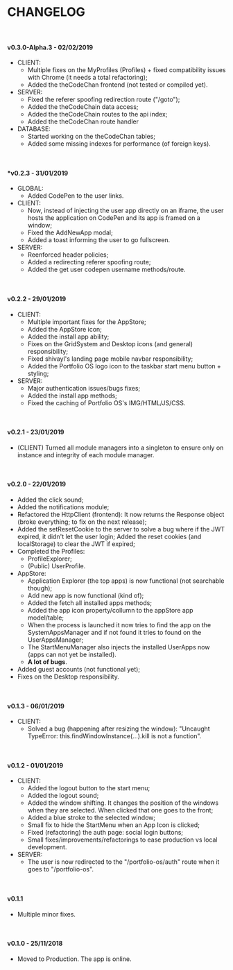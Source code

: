 # CHANGELOG

&nbsp;

#### v0.3.0-Alpha.3 - 02/02/2019
- CLIENT:
  - Multiple fixes on the MyProfiles (Profiles) + fixed compatibility issues with Chrome (it needs a total refactoring);
  - Added the theCodeChan frontend (not tested or compiled yet).
- SERVER:
  - Fixed the referer spoofing redirection route ("/goto");
  - Added the theCodeChain data access;
  - Added the theCodeChain routes to the api index;
  - Added the theCodeChan route handler
- DATABASE:
  - Started working on the theCodeChan tables;
  - Added some missing indexes for performance (of foreign keys).

&nbsp;

#### *v0.2.3 - 31/01/2019
- GLOBAL:
  - Added CodePen to the user links.
- CLIENT:
  - Now, instead of injecting the user app directly on an iframe, the user hosts the application on CodePen and its app is framed on a window;
  - Fixed the AddNewApp modal;
  - Added a toast informing the user to go fullscreen.
- SERVER:
  - Reenforced header policies;
  - Added a redirecting referer spoofing route;
  - Added the get user codepen username methods/route.

&nbsp;

#### v0.2.2 - 29/01/2019
- CLIENT:
  - Multiple important fixes for the AppStore;
  - Added the AppStore icon;
  - Added the install app ability;
  - Fixes on the GridSystem and Desktop icons (and general) responsibility;
  - Fixed shivayl's landing page mobile navbar responsibility;
  - Added the Portfolio OS logo icon to the taskbar start menu button + styling;
- SERVER:
  - Major authentication issues/bugs fixes;
  - Added the install app methods;
  - Fixed the caching of Portfolio OS's IMG/HTML/JS/CSS.

&nbsp;

#### v0.2.1 - 23/01/2019
- (CLIENT) Turned all module managers into a singleton to ensure only on instance and integrity of each module manager.

&nbsp;

#### v0.2.0 - 22/01/2019
- Added the click sound;
- Added the notifications module;
- Refactored the HttpClient (frontend): It now returns the Response object (broke everything; to fix on the next release);
- Added the setResetCookie to the server to solve a bug where if the JWT expired, it didn't let the user login; Added the reset cookies (and localStorage) to clear the JWT if expired;
- Completed the Profiles:
  - ProfileExplorer;
  - (Public) UserProfile.
- AppStore:
  - Application Explorer (the top apps) is now functional (not searchable though);
  - Add new app is now functional (kind of);
  - Added the fetch all installed apps methods;
  - Added the app icon property/collumn to the appStore app model/table;
  - When the process is launched it now tries to find the app on the SystemAppsManager and if not found it tries to found on the        UserAppsManager;
  - The StartMenuManager also injects the installed UserApps now (apps can not yet be installed).
  - **A lot of bugs**.
- Added guest accounts (not functional yet);
- Fixes on the Desktop responsibility.

&nbsp;

#### v0.1.3 - 06/01/2019

- CLIENT:
  - Solved a bug (happening after resizing the window): "Uncaught TypeError: this.findWindowInstance(...).kill is not a function".

&nbsp;

#### v0.1.2 - 01/01/2019

- CLIENT:
  - Added the logout button to the start menu;
  - Added the logout sound;
  - Added the window shifting. It changes the position of the windows when they are selected. When clicked that one goes to the front;
  - Added a blue stroke to the selected window;
  - Small fix to hide the StartMenu when an App Icon is clicked;
  - Fixed (refactoring) the auth page: social login buttons;
  - Small fixes/improvements/refactorings to ease production vs local development.
- SERVER:
  - The user is now redirected to the "/portfolio-os/auth" route when it goes to "/portfolio-os".

&nbsp;

#### v0.1.1

- Multiple minor fixes.

&nbsp;

#### v0.1.0 - 25/11/2018

- Moved to Production. The app is online.
